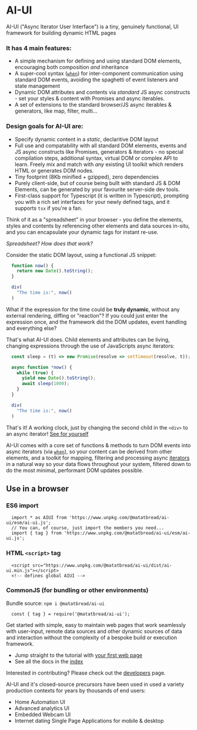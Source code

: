 # AI-UI

AI-UI ("Async Iterator User Interface") is a tiny, genuinely functional, UI framework for building dynamic HTML pages

### It has 4 main features:

* A simple mechanism for defining and using standard DOM elements, encouraging both composition _and_ inheritance
* A super-cool syntax ([`when`](https://github.com/MatAtBread/AI-UI/blob/main/guide/when.md)) for inter-component communication using standard DOM events, avoiding the spaghetti of event listeners and state management
* Dynamic DOM attributes and contents via _standard_ JS async constructs - set your styles & content with Promises and async iterables.
* A set of extensions to the standard browser/JS async iterables & generators, like map, filter, multi...

### Design goals for AI-UI are:

* Specify dynamic content in a _static_, declaritive DOM layout
* Full use and compatability with all standard DOM elements, events and JS async constructs like Promises, generators & iterators - no special compilation steps, additional syntax, virtual DOM or complex API to learn. Freely mix and match with _any_ existing UI toolkit which renders HTML or generates DOM nodes.
* Tiny footprint (8Kb minified + gzipped), zero dependencies
* Purely client-side, but of course being bullt with standard JS & DOM Elements, can be generated by your favourite server-side dev tools.
* First-class support for Typescript (it is written in Typescript), prompting you with a rich set interfaces for your newly defined tags, and it supports `tsx` if you're a fan.

Think of it as a "spreadsheet" in your browser - you define the elements, styles and contents by referencing other elements and data sources in-situ, and you can encapsulate your dynamic tags for instant re-use.

_Spreadsheet? How does that work?_

Consider the static DOM layout, using a functional JS snippet:
```javascript
  function now() {
    return new Date().toString();
  }

  div(
    "The time is:", now()
  )
```
What if the expression for the time could be **truly dynamic**, without any external rendering, diffing or "reaction"? If you could just enter the expression once, and the framework did the DOM updates, event handling and everything else?

That's what AI-UI does. Child elements and attributes can be living, changing expressions through the use of JavaScripts async iterators:
```javascript
  const sleep = (t) => new Promise(resolve => setTimeout(resolve, t));

  async function *now() {
    while (true) {
      yield new Date().toString();
      await sleep(1000);
    }
  }

  div(
    "The time is:", now()
  )
```
That's it! A working clock, just by changing the second child in the `<div>` to an async iterator! [See for yourself](https://raw.githack.com/MatAtBread/AI-UI/main/guide/examples/readme.html)

AI-UI comes with a core set of functions & methods to turn DOM events into async iterators (via [`when`](https://github.com/MatAtBread/AI-UI/blob/main/guide/when.md)), so your content can be derived from other elements, and a toolkit for mapping, filtering and processing async [iterators](https://github.com/MatAtBread/AI-UI/blob/main/guide/iterators.md) in a natural way so your data flows throughout your system, filtered down to do the most minimal, performant DOM updates possible.

## Use in a browser

### ES6 import
```
  import * as AIUI from 'https://www.unpkg.com/@matatbread/ai-ui/esm/ai-ui.js';
  // You can, of course, just import the members you need...
  import { tag } from 'https://www.unpkg.com/@matatbread/ai-ui/esm/ai-ui.js';
```

### HTML `<script>` tag
```
  <script src="https://www.unpkg.com/@matatbread/ai-ui/dist/ai-ui.min.js"></script>
  <!-- defines global AIUI -->
```

### CommonJS (for bundling or other environments)

Bundle source: `npm i @matatbread/ai-ui`
```
  const { tag } = require('@matatbread/ai-ui');
```

Get started with simple, easy to maintain web pages that work seamlessly with user-input, remote data sources and other dynamic sources of data and interaction without the complexity of a bespoke build or execution framework.

* Jump straight to the tutorial with [your first web page](https://github.com/MatAtBread/AI-UI/blob/main/guide/your-first-web-page.md)
* See all the docs in the [index](https://github.com/MatAtBread/AI-UI/blob/main/guide/index.md)

Interested in contributing? Please check out the [developers](https://github.com/MatAtBread/AI-UI/blob/main/guide/developers.md) page.

AI-UI and it's closed-source precursors have been used in used a variety production contexts for years by thousands of end users:
* Home Automation UI
* Advanced analytics UI
* Embedded Webcam UI
* Internet dating Single Page Applications for mobile & desktop
